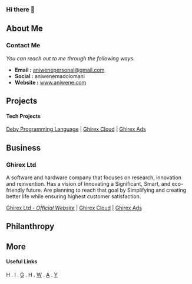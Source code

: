 ### Hi there 👋

<!--
**aniwenemadolomani/aniwenemadolomani** is a ✨ _special_ ✨ repository because its `README.md` (this file) appears on your GitHub profile.

Here are some ideas to get you started:

- 🔭 I’m currently working on ...
- 🌱 I’m currently learning ...
- 👯 I’m looking to collaborate on ...
- 🤔 I’m looking for help with ...
- 💬 Ask me about ...
- 📫 How to reach me: ...
- 😄 Pronouns: ...
- ⚡ Fun fact: ...
-->

## About Me

### Contact Me
*You can reach out to me through the following ways.*
* **Email :** aniwenepersonal@gmail.com
* **Social :** aniwenemadolomani
* **Website :** www.aniwene.com


## Projects
#### Tech Projects
[Deby Programming Language](#) | [Ghirex Cloud]() | [Ghirex Ads]()
## Business
### Ghirex Ltd
A software and hardware company that focuses on research, innovation and reinvention. Has a vision of Innovating a Significant, Smart, and eco-friendly future. Are planning to reach that goal by Simplifying and creating better life while ensuring highest customer satisfaction.

[Ghirex Ltd - *Official Website*](https://ghirex.com) | [Ghirex Cloud](https://cloud.ghirex.com) | [Ghirex Ads](https://ads.ghirex.com)

## Philanthropy

## More

#### Useful Links
H . I . [G](https://ghirex.com) . H . [W](https://wenema.com) . [A](https://aniwene.com) . [Y](https://yiktov.com)
